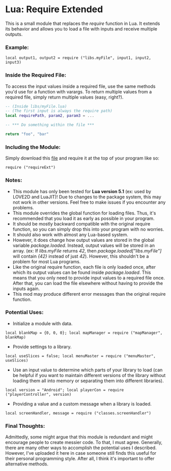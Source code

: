 # Lua: Require Extended

This is a small module that replaces the *require* function in Lua. It extends its behavior and allows you to load a file with inputs and receive multiple outputs.

### Example:
`local output1, output2 = require ("libs.myFile", input1, input2, input3)`

### Inside the Required File:
To access the input values inside a required file, use the same methods you'd use for a function with varargs. To return multiple values from a required file, simply return multiple values (easy, right?).
```lua
-- (Inside libs/myFile.lua)
-- (The first input is always the require path)
local requirePath, param2, param3 = ...

-- *** Do something within the file ***

return "foo", "bar"
```

### Including the Module:
Simply download this [file](https://github.com/KINGTUT10101/LuaRequireExtended/blob/main/requireExt.lua "file") and require it at the top of your program like so:

`require ("requireExt")`

### Notes:
- This module has only been tested for **Lua version 5.1** (ex: used by LOVE2D and LuaJIT)! Due to changes to the package system, this may not work in other versions. Feel free to make issues if you encounter any problems.
- This module overrides the global function for loading files. Thus, it's recommended that you load it as early as possible in your program.
- It should be mostly backward compatible with the original require function, so you can simply drop this into your program with no worries.
- It should also work with almost any Lua-based system.
- However, it does change how output values are stored in the global variable *package.loaded*. Instead, output values will be stored in an array. (ex: If *libs.myFile* returns *42*, then *package.loaded["libs.myFile"]* will contain *{42}* instead of just *42*). However, this shouldn't be a problem for most Lua programs.
- Like the original require function, each file is only loaded once, after which its output values can be found inside *package.loaded*. This means that you only need to provide input values to a required file once. After that, you can load the file elsewhere without having to provide the inputs again.
- This mod may produce different error messages than the original require function.

### Potential Uses:
- Initialize a module with data.

`local blankMap = {0, 0, 0}; local mapManager = require ("mapManager", blankMap)`
- Provide settings to a library.

`local useSlices = false; local menuMaster = require ("menuMaster", useSlices)`
- Use an input value to determine which parts of your library to load (can be helpful if you want to maintain different versions of the library without loading them all into memory or separating them into different libraries).

`local version = "Android"; local playerCon = require ("playerController", version)`
- Providing a value and a custom message when a library is loaded.

`local screenHandler, message = require ("classes.screenHandler")`

### Final Thoughts:
Admittedly, some might argue that this module is redundant and might encourage people to create messier code. To that, I must agree. Generally, there are many other ways to accomplish the potential uses I described. However, I've uploaded it here in case someone still finds this useful for their personal programming style. After all, I think it's important to offer alternative methods.
